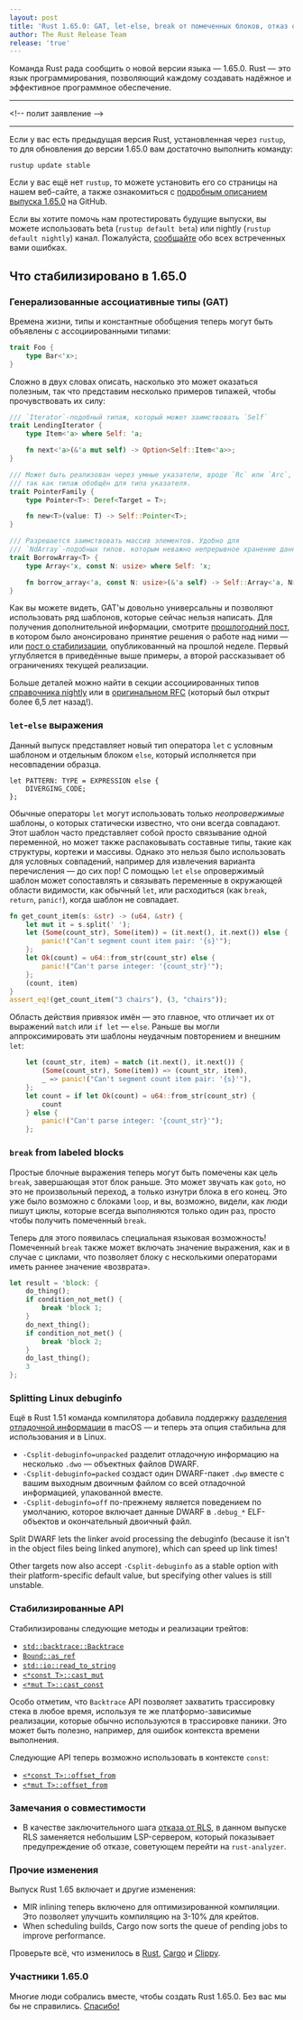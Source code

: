 ```yaml
---
layout: post
title: 'Rust 1.65.0: GAT, let-else, break от помеченных блоков, отказ от RLS'
author: The Rust Release Team
release: 'true'
---
```


Команда Rust рада сообщить о новой версии языка — 1.65.0. Rust — это язык программирования, позволяющий каждому создавать надёжное и эффективное программное обеспечение.

---

&lt;!-- полит заявление --&gt;

---

Если у вас есть предыдущая версия Rust, установленная через `rustup`, то для обновления до версии 1.65.0 вам достаточно выполнить команду:

```console
rustup update stable
```

Если у вас ещё нет <code>rustup</code>, то можете установить его со <a>страницы</a> на нашем веб-сайте, а также ознакомиться с [подробным описанием выпуска 1.65.0](https://github.com/rust-lang/rust/blob/stable/RELEASES.md#version-1650-2022-11-03) на GitHub.

Если вы хотите помочь нам протестировать будущие выпуски, вы можете использовать beta (`rustup default beta`) или nightly (`rustup default nightly`) канал. Пожалуйста, [сообщайте](https://github.com/rust-lang/rust/issues/new/choose) обо всех встреченных вами ошибках.

## Что стабилизировано в 1.65.0

### Генерализованные ассоциативные типы (GAT)

Времена жизни, типы и константные обобщения теперь могут быть объявлены с ассоциированными типами:

```rust
trait Foo {
    type Bar<'x>;
}
```

Сложно в двух словах описать, насколько это может оказаться полезным, так что представим несколько примеров типажей, чтобы прочувствовать их силу:

```rust
/// `Iterator`-подобный типаж, который может заимствовать `Self`
trait LendingIterator {
    type Item<'a> where Self: 'a;

    fn next<'a>(&'a mut self) -> Option<Self::Item<'a>>;
}

/// Может быть реализован через умные указатели, вроде `Rc` или `Arc`,
/// так как типаж обобщён для типа указателя.
trait PointerFamily {
    type Pointer<T>: Deref<Target = T>;

    fn new<T>(value: T) -> Self::Pointer<T>;
}

/// Разрешается заимствовать массив элементов. Удобно для
/// `NdArray`-подобных типов. которым неважно непрерывное хранение данных.
trait BorrowArray<T> {
    type Array<'x, const N: usize> where Self: 'x;

    fn borrow_array<'a, const N: usize>(&'a self) -> Self::Array<'a, N>;
}
```

Как вы можете видеть, GAT'ы довольно универсальны и позволяют использовать ряд шаблонов, которые сейчас нельзя написать. Для получения дополнительной информации, смотрите [прошлогодний пост](https://blog.rust-lang.org/2021/08/03/GATs-stabilization-push.html), в котором было анонсировано принятие решения о работе над ними — или [пост о стабилизации](https://blog.rust-lang.org/2022/10/28/gats-stabilization.html), опубликованный на прошлой неделе. Первый углубляется в приведённые выше примеры, а второй рассказывает об ограничениях текущей реализации.

Больше деталей можно найти в секции ассоциированных типов [справочника nightly](https://doc.rust-lang.org/nightly/reference/items/associated-items.html#associated-types) или в [оригинальном RFC](https://rust-lang.github.io/rfcs/1598-generic_associated_types.html) (который был открыт более 6,5 лет назад!).

### `let`-`else` выражения

Данный выпуск представляет новый тип оператора `let` с условным шаблоном и отдельным блоком `else`, который исполняется при несовпадении образца.

```
let PATTERN: TYPE = EXPRESSION else {
    DIVERGING_CODE;
};
```

Обычные операторы `let` могут использовать только *неопровержимые* шаблоны, о которых статически известно, что они всегда совпадают. Этот шаблон часто представляет собой просто связывание одной переменной, но может также распаковывать составные типы, такие как структуры, кортежи и массивы. Однако это нельзя было использовать для условных совпадений, например для извлечения варианта перечисления — до сих пор! С помощью `let` `else` опровержимый шаблон может сопоставлять и связывать переменные в окружающей области видимости, как обычный `let`, или расходиться (как `break`, `return`, `panic!`), когда шаблон не совпадает.

```rust
fn get_count_item(s: &str) -> (u64, &str) {
    let mut it = s.split(' ');
    let (Some(count_str), Some(item)) = (it.next(), it.next()) else {
        panic!("Can't segment count item pair: '{s}'");
    };
    let Ok(count) = u64::from_str(count_str) else {
        panic!("Can't parse integer: '{count_str}'");
    };
    (count, item)
}
assert_eq!(get_count_item("3 chairs"), (3, "chairs"));
```

Область действия привязок имён — это главное, что отличает их от выражений `match` или `if let` — `else`. Раньше вы могли аппроксимировать эти шаблоны неудачным повторением и внешним `let`:

```rust
    let (count_str, item) = match (it.next(), it.next()) {
        (Some(count_str), Some(item)) => (count_str, item),
        _ => panic!("Can't segment count item pair: '{s}'"),
    };
    let count = if let Ok(count) = u64::from_str(count_str) {
        count
    } else {
        panic!("Can't parse integer: '{count_str}'");
    };
```

### `break` from labeled blocks

Простые блочные выражения теперь могут быть помечены как цель `break`, завершающая этот блок раньше. Это может звучать как `goto`, но это не произвольный переход, а только изнутри блока в его конец. Это уже было возможно с блоками `loop`, и вы, возможно, видели, как люди пишут циклы, которые всегда выполняются только один раз, просто чтобы получить помеченный `break`.

Теперь для этого появилась специальная языковая возможность! Помеченный `break` также может включать значение выражения, как и в случае с циклами, что позволяет блоку с несколькими операторами иметь раннее значение «возврата».

```rust
let result = 'block: {
    do_thing();
    if condition_not_met() {
        break 'block 1;
    }
    do_next_thing();
    if condition_not_met() {
        break 'block 2;
    }
    do_last_thing();
    3
};
```

### Splitting Linux debuginfo

Ещё в Rust 1.51 команда компилятора добавила поддержку [разделения отладочной информации](https://blog.rust-lang.org/2021/03/25/Rust-1.51.0.html#splitting-debug-information) в macOS — и теперь эта опция стабильна для использования и в Linux.

- `-Csplit-debuginfo=unpacked` разделит отладочную информацию на несколько `.dwo` — объектных файлов DWARF.
- `-Csplit-debuginfo=packed` создаст один DWARF-пакет `.dwp` вместе с вашим выходным двоичным файлом со всей отладочной информацией, упакованной вместе.
- `-Csplit-debuginfo=off` по-прежнему является поведением по умолчанию, которое включает данные DWARF в `.debug_*` ELF-объектов и окончательный двоичный файл.

Split DWARF lets the linker avoid processing the debuginfo (because it isn't in the object files being linked anymore), which can speed up link times!

Other targets now also accept `-Csplit-debuginfo` as a stable option with their platform-specific default value, but specifying other values is still unstable.

### Стабилизированные API

Стабилизированы следующие методы и реализации трейтов:

- [`std::backtrace::Backtrace`](https://doc.rust-lang.org/stable/std/backtrace/struct.Backtrace.html)
- [`Bound::as_ref`](https://doc.rust-lang.org/stable/std/ops/enum.Bound.html#method.as_ref)
- [`std::io::read_to_string`](https://doc.rust-lang.org/stable/std/io/fn.read_to_string.html)
- [`<*const T>::cast_mut`](https://doc.rust-lang.org/stable/std/primitive.pointer.html#method.cast_mut)
- [`<*mut T>::cast_const`](https://doc.rust-lang.org/stable/std/primitive.pointer.html#method.cast_const)

Особо отметим, что `Backtrace` API позволяет захватить трассировку стека в любое время, используя те же платформо-зависимые реализации, которые обычно используются в трассировке паники. Это может быть полезно, например, для ошибок контекста времени выполнения.

Следующие API теперь возможно использовать в контексте <code>const</code>:

- [`<*const T>::offset_from`](https://doc.rust-lang.org/stable/std/primitive.pointer.html#method.offset_from)
- [`<*mut T>::offset_from`](https://doc.rust-lang.org/stable/std/primitive.pointer.html#method.offset_from)

### Замечания о совместимости

- В качестве заключительного шага [отказа от RLS](https://blog.rust-lang.org/2022/07/01/RLS-deprecation.html), в данном выпуске RLS заменяется небольшим LSP-сервером, который показывает предупреждение об отказе, советующем перейти на `rust-analyzer`.

### Прочие изменения

Выпуск Rust 1.65 включает и другие изменения:

- MIR inlining теперь включено для оптимизированной компиляции. Это позволяет улучшить компиляцию на 3-10% для крейтов.
- When scheduling builds, Cargo now sorts the queue of pending jobs to improve performance.

Проверьте всё, что изменилось в [Rust](https://github.com/rust-lang/rust/blob/stable/RELEASES.md#version-1650-2022-11-03), [Cargo](https://github.com/rust-lang/cargo/blob/master/CHANGELOG.md#cargo-165-2022-11-03) и [Clippy](https://github.com/rust-lang/rust-clippy/blob/master/CHANGELOG.md#rust-165).

### Участники 1.65.0

Многие люди собрались вместе, чтобы создать Rust 1.65.0. Без вас мы бы не справились. [Спасибо!](https://thanks.rust-lang.org/rust/1.65.0/)

